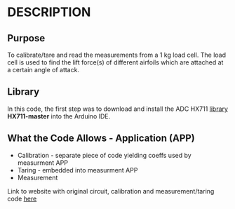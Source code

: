 # DESCRIPTION
## Purpose

To calibrate/tare and read the measurements from a 1 kg load cell. The load cell is used to find the lift force(s) of different airfoils which are attached at a certain angle of attack.

## Library
In this code, the first step was to download and install the ADC HX711 [library](https://circuits4you.com/wp-content/uploads/2016/11/HX711-master.zip) **HX711-master** into the Arduino IDE. 

## What the Code Allows - Application (APP)
* Calibration - separate piece of code yielding coeffs used by measurment APP
* Taring - embedded into measurment APP
* Measurement

Link to website with original circuit, calibration and measurement/taring code [here](https://circuits4you.com/2016/11/25/hx711-arduino-load-cell/)
